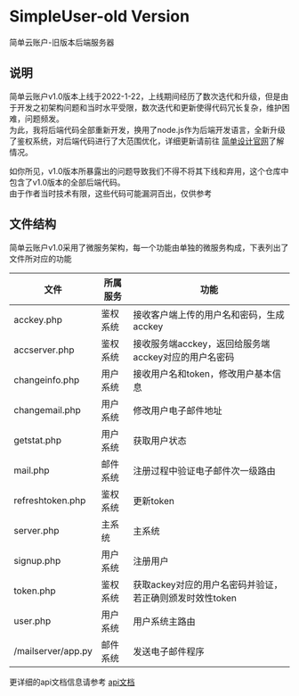 # SimpleUser-old Version
简单云账户-旧版本后端服务器

## 说明
简单云账户v1.0版本上线于2022-1-22，上线期间经历了数次迭代和升级，但是由于开发之初架构问题和当时水平受限，数次迭代和更新使得代码冗长复杂，维护困难，问题频发。  
为此，我将后端代码全部重新开发，换用了node.js作为后端开发语言，全新升级了鉴权系统，对后端代码进行了大范围优化，详细更新请前往 [简单设计官网]('https://jdsj.site')了解情况。

如你所见，v1.0版本所暴露出的问题导致我们不得不将其下线和弃用，这个仓库中包含了v1.0版本的全部后端代码。  
由于作者当时技术有限，这些代码可能漏洞百出，仅供参考  

## 文件结构
简单云账户v1.0采用了微服务架构，每一个功能由单独的微服务构成，下表列出了文件所对应的功能  

| 文件 | 所属服务 | 功能 |
| ---- | ---- | ---- |
| acckey.php | 鉴权系统 | 接收客户端上传的用户名和密码，生成acckey |
| accserver.php | 鉴权系统 | 接收服务端acckey，返回给服务端acckey对应的用户名密码 |
| changeinfo.php | 用户系统 | 接收用户名和token，修改用户基本信息 |
| changemail.php | 用户系统 | 修改用户电子邮件地址 |
| getstat.php | 用户系统 | 获取用户状态 |
| mail.php | 邮件系统 | 注册过程中验证电子邮件次一级路由 |
| refreshtoken.php | 鉴权系统 | 更新token |
| server.php | 主系统 | 主系统 |
| signup.php | 用户系统 | 注册用户 |
| token.php | 鉴权系统 | 获取ackey对应的用户名密码并验证，若正确则颁发时效性token |
| user.php | 用户系统 | 用户系统主路由 |
| /mailserver/app.py | 邮件系统 | 发送电子邮件程序 |

更详细的api文档信息请参考 [api文档](api.md)